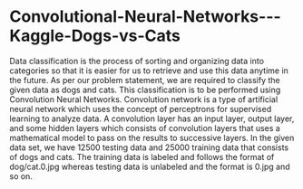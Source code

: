 # Convolutional-Neural-Networks---Kaggle-Dogs-vs-Cats
Data classification is the process of sorting and organizing data into categories so that it is easier for us to retrieve and use this data anytime in the future. As per our problem statement, we are required to classify the given data as dogs and cats. This classification is to be performed using Convolution Neural Networks. Convolution network is a type of artificial neural network which uses the concept of perceptrons for supervised learning to analyze data. A convolution layer has an input layer, output layer, and some hidden layers which consists of convolution layers that uses a mathematical model to pass on the results to successive layers. In the given data set, we have 12500 testing data and 25000 training data that consists of dogs and cats. The training data is labeled and follows the format of dog/cat.0.jpg whereas testing data is unlabeled and the format is 0.jpg and so on.
